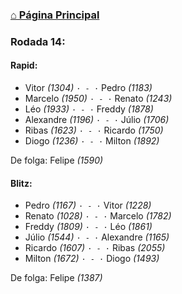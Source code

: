 ### [⌂ Página Principal](https://grupo-de-xadrez.github.io/)

### Rodada 14:

#### Rapid:

* Vitor *(1304)* `· - ·` Pedro *(1183)*  
* Marcelo *(1950)* `· - ·` Renato *(1243)*  
* Léo *(1933)* `· - ·` Freddy *(1878)*  
* Alexandre *(1196)* `· - ·` Júlio *(1706)*  
* Ribas *(1623)* `· - ·` Ricardo *(1750)*  
* Diogo *(1236)* `· - ·` Milton *(1892)*  

De folga: Felipe *(1590)*

#### Blitz:

* Pedro *(1167)* `· - ·` Vitor *(1228)*  
* Renato *(1028)* `· - ·` Marcelo *(1782)*  
* Freddy *(1809)* `· - ·` Léo *(1861)*  
* Júlio *(1544)* `· - ·` Alexandre *(1165)*  
* Ricardo *(1607)* `· - ·` Ribas *(2055)*  
* Milton *(1672)* `· - ·` Diogo *(1493)*  

De folga: Felipe *(1387)*

